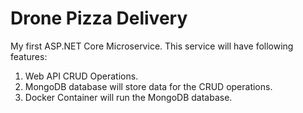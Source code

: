 # Drone Pizza Delivery

My first ASP.NET Core Microservice. This service will have following features:
1. Web API CRUD Operations.
2. MongoDB database will store data for the CRUD operations.
3. Docker Container will run the MongoDB database.


